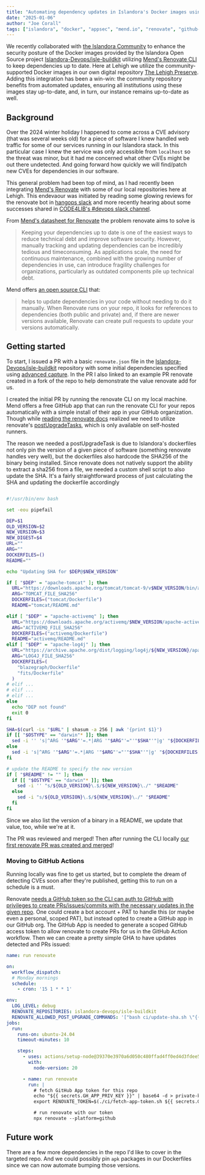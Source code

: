 ```yaml
---
title: "Automating dependency updates in Islandora's Docker images using Renovate"
date: "2025-01-06"
author: "Joe Corall"
tags: ["islandora", "docker", "appsec", "mend.io", "renovate", "github-actions"]
---
```


We recently collaborated with [the Islandora Community](https://islandora.ca) to enhance the security posture of the Docker images provided by the Islandora Open Source project [Islandora-Devops/isle-buildkit](https://github.com/islandora-devops/isle-buildkit) utilizing [Mend's Renovate CLI](https://www.mend.io/renovate/) to keep dependencies up to date. Here at Lehigh we utilize the community-supported Docker images in our own digital repository [The Lehigh Preserve](https://preserve.lehigh.edu). Adding this integration has been a win-win: the community repository benefits from automated updates, ensuring all institutions using these images stay up-to-date, and, in turn, our instance remains up-to-date as well.

## Background

Over the 2024 winter holiday I happened to come across a CVE advisory (that was several weeks old) for a piece of software I knew handled web traffic for some of our services running in our Islandora stack. In this particular case I knew the service was only accessible from `localhost` so the threat was minor, but it had me concerned what other CVEs might be out there undetected. And going forward how quickly we will find/patch new CVEs for dependencies in our software.

This general problem had been top of mind, as I had recently been integrating [Mend's Renovate](https://www.mend.io/renovate/) with some of our local repositories here at Lehigh. This endevaour was initiated by reading some glowing reviews for the renovate bot in [hangops slack](https://github.com/hangops) and more recently hearing about some successes shared in [CODE4LIB's #devops slack channel](https://code4lib.org/irc/).

From [Mend's datasheet for Renovate](https://www.mend.io/wp-content/uploads/2023/09/Mend-Renovate-Enterprise-data-sheet.pdf) the problem renovate aims to solve is

> Keeping your dependencies up to date is one of the easiest ways to reduce technical debt and improve software security.  However, manually tracking and updating dependencies can be incredibly tedious and timeconsuming. As applications scale, the need for continuous maintenance, combined with the growing number of dependencies in use, can introduce fragility challenges for organizations, particularly as outdated components pile up technical debt.

Mend offers [an open source CLI](https://github.com/renovatebot/renovate) that:

> helps to update dependencies in your code without needing to do it manually. When Renovate runs on your repo, it looks for references to dependencies (both public and private) and, if there are newer versions available, Renovate can create pull requests to update your versions automatically.

## Getting started

To start, I issued a PR with a basic `renovate.json` file in the [Islandora-Devops/isle-buildkit] repository with some initial dependencies specified using [advanced capture](https://docs.renovatebot.com/modules/manager/regex/#advanced-capture). In the PR I also linked to an example PR renovate created in a fork of the repo to help demonstrate the value renovate add for us.

I created the initial PR by running the renovate CLI on my local machine. Mend offers a free GitHub app that can run the renovate CLI for your repos automatically with a simple install of their app in your GitHub organization. Though while [reading the renovate docs](https://docs.renovatebot.com/) realized we need to utilize renovate's [postUpgradeTasks](https://docs.renovatebot.com/configuration-options/#postupgradetasks), which is only available on self-hosted runners.

The reason we needed a postUpgradeTask is due to Islandora's dockerfiles not only pin the version of a given piece of software (something renovate handles very well), but the dockerfiles also hardcode the SHA256 of the binary being installed. Since renovate does not natively support the ability to extract a sha256 from a file, we needed a custom shell script to also update the SHA. It's a fairly straightforward process of just calculating the SHA and updating the dockerfile accordingly

```bash

#!/usr/bin/env bash

set -eou pipefail

DEP=$1
OLD_VERSION=$2
NEW_VERSION=$3
NEW_DIGEST=$4
URL=""
ARG=""
DOCKERFILES=()
README=""

echo "Updating SHA for $DEP@$NEW_VERSION"

if [ "$DEP" = "apache-tomcat" ]; then
  URL="https://downloads.apache.org/tomcat/tomcat-9/v$NEW_VERSION/bin/apache-tomcat-$NEW_VERSION.tar.gz"
  ARG="TOMCAT_FILE_SHA256"
  DOCKERFILES=("tomcat/Dockerfile")
  README="tomcat/README.md"

elif [ "$DEP" = "apache-activemq" ]; then
  URL="https://downloads.apache.org/activemq/$NEW_VERSION/apache-activemq-$NEW_VERSION-bin.tar.gz"
  ARG="ACTIVEMQ_FILE_SHA256"
  DOCKERFILES=("activemq/Dockerfile")
  README="activemq/README.md"
elif [ "$DEP" = "apache-log4j" ]; then
  URL="https://archive.apache.org/dist/logging/log4j/${NEW_VERSION}/apache-log4j-${NEW_VERSION}-bin.zip"
  ARG="LOG4J_FILE_SHA256"
  DOCKERFILES=(
    "blazegraph/Dockerfile"
    "fits/Dockerfile"
  )
# elif ...
# elif ...
# elif ...
else
  echo "DEP not found"
  exit 0
fi

SHA=$(curl -Ls "$URL" | shasum -a 256 | awk '{print $1}')
if [[ "$OSTYPE" == "darwin"* ]]; then
  sed -i '' 's|^ARG '"$ARG"'=.*|ARG '"$ARG"'="'"$SHA"'"|g' "${DOCKERFILES[@]}"
else
  sed -i 's|^ARG '"$ARG"'=.*|ARG '"$ARG"'="'"$SHA"'"|g' "${DOCKERFILES[@]}"
fi

# update the README to specify the new version
if [ "$README" != "" ]; then
  if [[ "$OSTYPE" == "darwin"* ]]; then
    sed -i '' "s/${OLD_VERSION}\.$/${NEW_VERSION}\./" "$README"
  else
    sed -i "s/${OLD_VERSION}\.$/${NEW_VERSION}\./" "$README"
  fi
fi
```

Since we also list the version of a binary in a README, we update that value, too, while we're at it.

The PR was reviewed and merged! Then after running the CLI locally [our first renovate PR was created and merged](https://github.com/Islandora-Devops/isle-buildkit/pull/364)!

### Moving to GitHub Actions

Running locally was fine to get us started, but to complete the dream of detecting CVEs soon after they're published, getting this to run on a schedule is a must.

Renovate [needs a GitHub token so the CLI can auth to GitHub with privileges to create PRs/issues/commits with the necessary updates in the given repo](https://docs.renovatebot.com/modules/platform/github/#running-using-a-fine-grained-token). One could create a bot account + PAT to handle this (or maybe even a personal, scoped PAT), but instead opted to create a GitHub app in our GitHub org. The GitHub App is needed to generate a scoped GitHub access token to allow renovate to create PRs for us in the GitHub Action workflow. Then we can create a pretty simple GHA to have updates detected and PRs issued:


```yaml
name: run renovate

on:
  workflow_dispatch:
  # Monday mornings
  schedule:
    - cron: '15 1 * * 1'

env:
  LOG_LEVEL: debug
  RENOVATE_REPOSITORIES: islandora-devops/isle-buildkit
  RENOVATE_ALLOWED_POST_UPGRADE_COMMANDS: '["bash ci/update-sha.sh \"{{{depName}}}\" \"{{{currentVersion}}}\" \"{{{newVersion}}}\" \"{{{newDigest}}}\""]'
jobs:
  run:
    runs-on: ubuntu-24.04
    timeout-minutes: 10

    steps:
      - uses: actions/setup-node@39370e3970a6d050c480ffad4ff0ed4d3fdee5af # v4
        with:
          node-version: 20

      - name: run renovate
        run: |
          # fetch GitHub App token for this repo
          echo "${{ secrets.GH_APP_PRIV_KEY }}" | base64 -d > private-key.pem
          export RENOVATE_TOKEN=$(./ci/fetch-app-token.sh ${{ secrets.GH_APP_ID }} ${{ secrets.GH_APP_INSTALLATION_ID }} private-key.pem)

          # run renovate with our token
          npx renovate --platform=github
```

## Future work

There are a few more dependencies in the repo I'd like to cover in the targeted repo. And we could possibly pin `apk` packages in our Dockerfiles since we can now automate bumping those versions.

[Islandora-Devops/isle-buildkit]: https://github.com/Islandora-Devops/isle-buildkit
